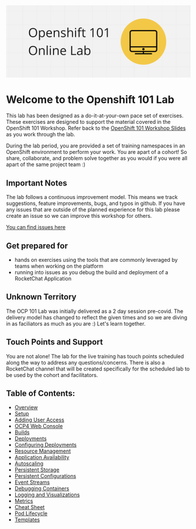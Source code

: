 ![Logo](./logo.png)

# Welcome to the Openshift 101 Lab

This lab has been designed as a do-it-at-your-own pace set of exercises. These exercises are designed to support the material covered in the OpenShift 101 Workshop. Refer back to the [OpenShift 101 Workshop Slides](https://docs.google.com/presentation/d/1VNxqtRRECNd4uzZZslpLsdKYYXN70Gpu-jCLCD1yF9Y) as you work through the lab. 

During the lab period,  you are provided a set of training namespaces in an OpenShift environment to perform your work. You are apart of a cohort! So share, collaborate, and problem solve together as you would if you were all apart of the same project team :) 

## Important Notes

The lab follows a continuous improvement model. This means we track suggestions, feature improvements, bugs, and typos in github. If you have any issues that are outside of the planned experience for this lab please create an issue so we can improve this workshop for others. 

[You can find issues here](https://github.com/BCDevOps/devops-platform-workshops/issues/new?template=101-lab-issue.md&title=101+Lab+Questions%2FBugs)

## Get prepared for

- hands on exercises using the tools that are commonly leveraged by teams when working on the platform
- running into issues as you debug the build and deployment of a RocketChat Application

## Unknown Territory

The OCP 101 Lab was initially delivered as a 2 day session pre-covid. The delivery model has changed to reflect the given times and so we are diving in as faciliators as much as you are :) Let's learn together. 

## Touch Points and Support

You are not alone! The lab for the live training has touch points scheduled along the way to address any questions/concerns. There is also a RocketChat channel that will be created specifically for the scheduled lab to be used by the cohort and facilitators. 

## Table of Contents: 

* [Overview](./00_overview.md)
* [Setup](./01_setup.md)
* [Adding User Access](./01_adding_team_members.md)
* [OCP4 Web Console](./01b_web_console_overview.md)
* [Builds](./02_builds.md)
* [Deployments](./03_deployment.md)
* [Configuring Deployments](./04_configuring_deployments.md)
* [Resource Management](./05_resource_management.md)
* [Application Availability](./06_application_availability.md)
* [Autoscaling](./07_autoscaling.md)
* [Persistent Storage](./08_persistent_storage.md)
* [Persistent Configurations](./09_persistent_configurations.md)
* [Event Streams](./10_event_streams.md)
* [Debugging Containers](./11_debugging_containers.md)
* [Logging and Visualizations](./12_logging_and_visualizations.md)
* [Metrics](./13_metrics.md)
* [Cheat Sheet](./14_cheatsheet.md)
* [Pod Lifecycle](./15_pod_lifecycle.md)
* [Templates](./16_templates.md)
